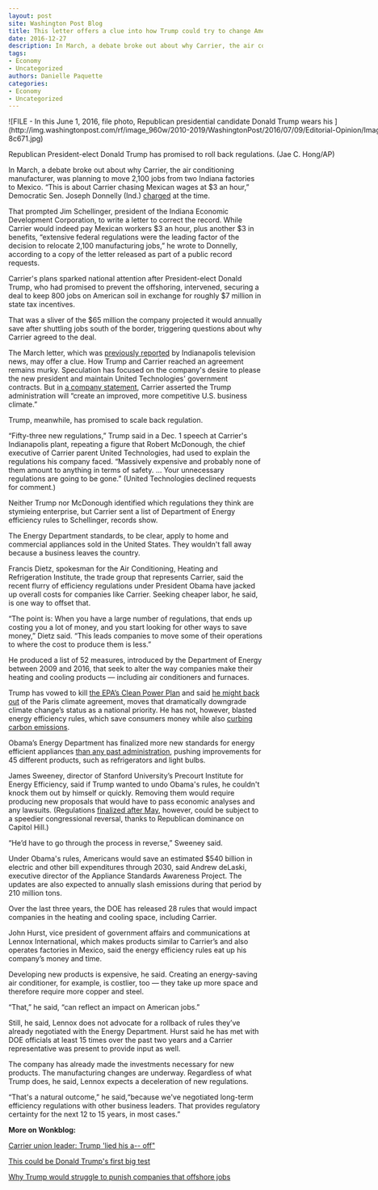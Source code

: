 ```yaml
---
layout: post
site: Washington Post Blog
title: This letter offers a clue into how Trump could try to change American business
date: 2016-12-27
description: In March, a debate broke out about why Carrier, the air conditioning manufacturer, was planning to move 2,100 jobs from two Indiana factories to Mexico. “This is about Carrier chasing Mexican wages at $3 an hour,” Democratic Sen. Joseph Donnelly (Ind.) charged at the time. That prompted Jim Schellinger, president of the Indiana Economic Development Corporation, to […]
tags: 
- Economy
- Uncategorized
authors: Danielle Paquette
categories: 
- Economy
- Uncategorized
---
```


<div id="attachment_210704" style="width: 970px" class="wp-caption aligncenter">![FILE - In this June 1, 2016, file photo, Republican presidential candidate Donald Trump wears his ](http://img.washingtonpost.com/rf/image_960w/2010-2019/WashingtonPost/2016/07/09/Editorial-Opinion/Images/GOP_2016_Trump_Hats-8c671.jpg)

Republican President-elect Donald Trump has promised to roll back regulations. (Jae C. Hong/AP)

</div>

In March, a debate broke out about why Carrier, the air conditioning manufacturer, was planning to move 2,100 jobs from two Indiana factories to Mexico. “This is about Carrier chasing Mexican wages at $3 an hour,” Democratic Sen. Joseph Donnelly (Ind.) [charged](http://www.theindychannel.com/news/local-news/iedc-responds-to-sen-donnellys-comments-on-carrier) at the time.

That prompted Jim Schellinger, president of the Indiana Economic Development Corporation, to write a letter to correct the record. While Carrier would indeed pay Mexican workers $3 an hour, plus another $3 in benefits, “extensive federal regulations were the leading factor of the decision to relocate 2,100 manufacturing jobs,” he wrote to Donnelly, according to a copy of the letter released as part of a public record requests.

Carrier's plans sparked national attention after President-elect Donald Trump, who had promised to prevent the offshoring, intervened, securing a deal to keep 800 jobs on American soil in exchange for roughly $7 million in state tax incentives.

That was a sliver of the $65 million the company projected it would annually save after shuttling jobs south of the border, triggering questions about why Carrier agreed to the deal.

The March letter, which was [previously reported](http://www.theindychannel.com/news/local-news/iedc-responds-to-sen-donnellys-comments-on-carrier) by Indianapolis television news, may offer a clue. How Trump and Carrier reached an agreement remains murky. Speculation has focused on the company's desire to please the new president and maintain United Technologies' government contracts. But in [a company statement](https://www.carrier.com/carrier/en/us/news/news-article/carrier_statement_regarding_indianapolis_operations.aspx), Carrier asserted the Trump administration will “create an improved, more competitive U.S. business climate.”

Trump, meanwhile, has promised to scale back regulation.

“Fifty-three new regulations,” Trump said in a Dec. 1 speech at Carrier's Indianapolis plant, repeating a figure that Robert McDonough, the chief executive of Carrier parent United Technologies, had used to explain the regulations his company faced. “Massively expensive and probably none of them amount to anything in terms of safety. … Your unnecessary regulations are going to be gone.” (United Technologies declined requests for comment.)

Neither Trump nor McDonough identified which regulations they think are stymieing enterprise, but Carrier sent a list of Department of Energy efficiency rules to Schellinger, records show.

The Energy Department standards, to be clear, apply to home and commercial appliances sold in the United States. They wouldn't fall away because a business leaves the country.

Francis Dietz, spokesman for the Air Conditioning, Heating and Refrigeration Institute, the trade group that represents Carrier, said the recent flurry of efficiency regulations under President Obama have jacked up overall costs for companies like Carrier. Seeking cheaper labor, he said, is one way to offset that.

<span style="font-weight: 400;">“The point is: When you have a large number of regulations, that ends up costing you a lot of money, and you start looking for other ways to save money,” Dietz said. “This leads companies to move some of their operations to where the cost to produce them is less.”</span>

<span style="font-weight: 400;">He produced a list of 52 measures, introduced by the Department of Energy between 2009 and 2016, that seek to alter the way companies make their heating and cooling products</span> <span style="font-weight: 400;">—</span> <span style="font-weight: 400;">including air conditioners and furnaces.</span>

<span style="font-weight: 400;">Trump has vowed to kill</span> [<span style="font-weight: 400;">the EPA’s Clean Power Plan</span>](https://www.washingtonpost.com/news/energy-environment/wp/2016/11/11/trump-has-vowed-to-kill-the-clean-power-plan-heres-how-he-might-and-might-not-succeed/?utm_term=.b1b5652c178c) <span style="font-weight: 400;">and said</span> [<span style="font-weight: 400;">he might back out</span>](https://www.washingtonpost.com/news/energy-environment/wp/2016/11/21/trump-wants-to-dump-the-paris-climate-deal-but-71-percent-of-americans-support-it-survey-finds/?utm_term=.b42f7cca2d03) <span style="font-weight: 400;">of the Paris climate agreement, moves that dramatically downgrade climate change’s status as a national priority. He has not, however, blasted energy efficiency rules, which save consumers money while also</span> [<span style="font-weight: 400;">curbing carbon emissions</span>](https://www.epa.gov/sites/production/files/2015-08/documents/ee_and_carbon.pdf)<span style="font-weight: 400;">.</span>

<span style="font-weight: 400;">Obama’s Energy Department has finalized more new standards for energy efficient appliances</span> [<span style="font-weight: 400;">than any past administration</span>](https://www.washingtonpost.com/news/energy-environment/wp/2016/08/05/obama-has-done-more-to-save-energy-than-any-other-president/?utm_term=.f6f608fff380)<span style="font-weight: 400;">, pushing improvements for 45 different products, such as refrigerators and light bulbs.</span>

James Sweeney, director of Stanford University’s Precourt Institute for Energy Efficiency, said if Trump wanted to undo Obama's rules, he couldn't knock them out by himself or quickly. Removing them would require producing new proposals that would have to pass economic analyses and any lawsuits. (Regulations [finalized after May](https://fas.org/sgp/crs/misc/IN10437.pdf), however, could be subject to a speedier congressional reversal, thanks to Republican dominance on Capitol Hill.)

“He’d have to go through the process in reverse,” Sweeney said.

Under Obama's rules, Americans would save an estimated $540 billion in electric and other bill expenditures through 2030, said Andrew deLaski, executive director of the Appliance Standards Awareness Project. The updates are also expected to annually slash emissions during that period by 210 million tons.

Over the last three years, the DOE has released 28 rules that would impact companies in the heating and cooling space, including Carrier.

John Hurst, vice president of government affairs and communications at Lennox International, which makes products similar to Carrier’s and also operates factories in Mexico, said the energy efficiency rules eat up his company’s money and time.

Developing new products is expensive, he said. Creating an energy-saving air conditioner, for example, is costlier, too — they take up more space and therefore require more copper and steel.

“That,” he said, “can reflect an impact on American jobs.”

<span style="font-weight: 400;">Still, he said, Lennox does not advocate for a rollback of rules they’ve already negotiated with the Energy Department. Hurst said he has met with DOE officials at least 15 times over the past two years and a Carrier representative was present to provide input as well.</span>

<span style="font-weight: 400;">The company has already made the investments necessary for new products. The manufacturing changes are underway. Regardless of what Trump does, he said, Lennox expects a deceleration of new regulations. </span>

“That's a natural outcome,” he said,“because we've negotiated long-term efficiency regulations with other business leaders. That provides regulatory certainty for the next 12 to 15 years, in most cases.”

**More on Wonkblog:**

[Carrier union leader: Trump 'lied his a-- off"](https://www.washingtonpost.com/news/wonk/wp/2016/12/06/he-got-up-there-and-lied-his-a-off-carrier-union-leader-on-trumps-big-deal/?utm_term=.8433670dba6c)

[This could be Donald Trump's first big test](https://www.washingtonpost.com/news/wonk/wp/2016/11/28/this-companys-decision-could-be-the-first-big-test-of-whether-donald-trump-can-keep-his-promises/?utm_term=.09aa8d887b18)

[Why Trump would struggle to punish companies that offshore jobs](https://www.washingtonpost.com/news/wonk/wp/2016/12/06/why-trump-would-struggle-to-punish-companies-that-offshore-jobs/?utm_term=.2b4b08efa1e2)

